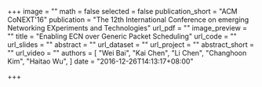 +++
image = ""
math = false
selected = false
publication_short = "ACM CoNEXT'16"
publication = "The 12th International Conference on emerging Networking EXperiments and Technologies"
url_pdf = ""
image_preview = ""
title = "Enabling ECN over Generic Packet Scheduling"
url_code = ""
url_slides = ""
abstract = ""
url_dataset = ""
url_project = ""
abstract_short = ""
url_video = ""
authors = [
  "Wei Bai", "Kai Chen", "Li Chen", "Changhoon Kim", "Haitao Wu",
]
date = "2016-12-26T14:13:17+08:00"

+++
